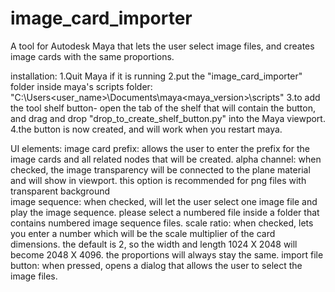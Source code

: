 # image_card_importer
A tool for Autodesk Maya that lets the user select image files, and creates image cards with the same proportions.

installation:
1.Quit Maya if it is running 
2.put the "image_card_importer" folder inside maya's scripts folder: "C:\Users\<user_name>\Documents\maya\<maya_version>\scripts"
3.to add the tool shelf button- open the tab of the shelf that will contain the button, and drag and drop "drop_to_create_shelf_button.py" into the Maya viewport.
4.the button is now created, and will work when you restart maya.  

UI elements: 
image card prefix: allows the user to enter the prefix for the image cards and all related nodes that will be created.
alpha channel: when checked, the image transparency will be connected to the plane material and will show in viewport. 
               this option is recommended for png files with transparent background   
image sequence: when checked, will let the user select one image file and play the image sequence.
                please select a numbered file inside a folder that contains numbered image sequence files. 
scale ratio: when checked, lets you enter a number which will be the scale multiplier of the card dimensions. 
             the default is 2, so the width and length 1024 X 2048 will become 2048 X 4096. 
             the proportions will always stay the same.
import file button: when pressed, opens a dialog that allows the user to select the image files. 
